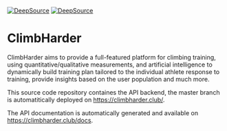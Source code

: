 [![DeepSource](https://deepsource.io/gh/boos/ClimbHarder.svg/?label=active+issues&show_trend=true&token=oaaigikZZwOY-UxiLpUct5LK)](https://deepsource.io/gh/boos/ClimbHarder/?ref=repository-badge) [![DeepSource](https://deepsource.io/gh/boos/ClimbHarder.svg/?label=resolved+issues&show_trend=true&token=oaaigikZZwOY-UxiLpUct5LK)](https://deepsource.io/gh/boos/ClimbHarder/?ref=repository-badge)

# ClimbHarder
ClimbHarder aims to provide a full-featured platform for climbing training, using quantitative/qualitative measurements, and artificial intelligence to dynamically build training plan tailored to the individual athlete response to training, provide insights based on the user population and much more.

This source code repository containes the API backend, the master branch is automatitically deployed on https://climbharder.club/. 

The API documentation is automatically generated and available on https://climbharder.club/docs. 
